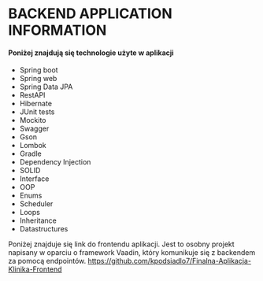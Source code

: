 

# BACKEND APPLICATION INFORMATION

#### Poniżej znajdują się technologie użyte w aplikacji
* Spring boot
* Spring web
* Spring Data JPA
* RestAPI
* Hibernate
* JUnit tests
* Mockito
* Swagger
* Gson
* Lombok
* Gradle
* Dependency Injection
* SOLID
* Interface
* OOP
* Enums
* Scheduler
* Loops
* Inheritance
* Datastructures



Poniżej znajduje się link do frontendu aplikacji. 
Jest to osobny projekt napisany w oparciu o framework Vaadin, 
który komunikuje się z backendem za pomocą endpointów.
https://github.com/kpodsiadlo7/Finalna-Aplikacja-Klinika-Frontend
